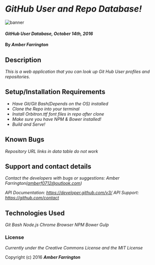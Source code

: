# _GitHub User and Repo Database!_

![banner](https://github.com/NWShadowDev/MovieActor/blob/master/img/banner.png)


#### _GitHub User Database, October 14th, 2016_

#### By _**Amber Farrington**_

## Description

_This is a web application that you can look up Git Hub User profiles and repositories._

## Setup/Installation Requirements

* _Have Git/Git Bash(Depends on the OS) installed_
* _Clone the Repo into your terminal_
* _Install Orbitron.ttf font files in repo after clone_
* _Make sure you have NPM & Bower installed!_
* _Build and Serve!_


## Known Bugs

_Repository URL links in data table do not work_

## Support and contact details

_Contact the developers with bugs or suggestions: Amber Farrington(amberf0712@outlook.com)_

_API Documentation: https://developer.github.com/v3/_
_API Support: https://github.com/contact_

## Technologies Used

_Git Bash_
_Node.js_
_Chrome Browser_
_NPM_
_Bower_
_Gulp_

### License

*Currently under the Creative Commons License and the MIT License*

Copyright (c) 2016 **_Amber Farrington_**
